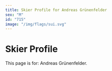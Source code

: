 ```yaml
---
title: Skier Profile for Andreas Grünenfelder
sex: "M"
id: "715"
image: "/img/flags/sui.svg" 
---
```


# Skier Profile

This page is for: Andreas Grünenfelder.
    